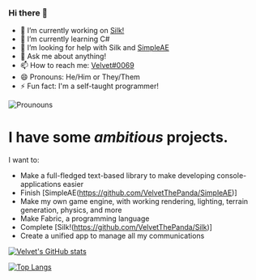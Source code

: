 ### Hi there 👋
- 🔭 I’m currently working on [Silk!](https://github.com/VelvetThePanda/SilkBot)
- 🌱 I’m currently learning C#
- 🤔 I’m looking for help with Silk and [SimpleAE](https://github.com/VelvetThePanda/SimpleAE)
- 💬 Ask me about anything!
- 📫 How to reach me: [Velvet#0069](https://discord.com/users/209279906280898562)
- 😄 Pronouns: He/Him or They/Them
- ⚡ Fun fact: I'm a self-taught programmer!

![Prounouns](https://img.shields.io/badge/Prounouns-He%2FThey-brightgreen)


# I have some *ambitious* projects. 

I want to:
  - Make a full-fledged text-based library to make developing console-applications easier
  - Finish [SimpleAE(https://github.com/VelvetThePanda/SimpleAE)]
  - Make my own game engine, with working rendering, lighting, terrain generation, physics, and more
  - Make Fabric, a programming language
  - Complete [Silk!(https://github.com/VelvetThePanda/Silk)]
  - Create a unified app to manage all my communications


[![Velvet's GitHub stats](https://github-readme-stats.vercel.app/api?username=VelvetThePanda&show_icons=true&theme=tokyonight)](https://github.com/anuraghazra/github-readme-stats)

[![Top Langs](https://github-readme-stats.vercel.app/api/top-langs/?username=VelvetThePanda&layout=compact&theme=tokyonight)](https://github.com/anuraghazra/github-readme-stats)
